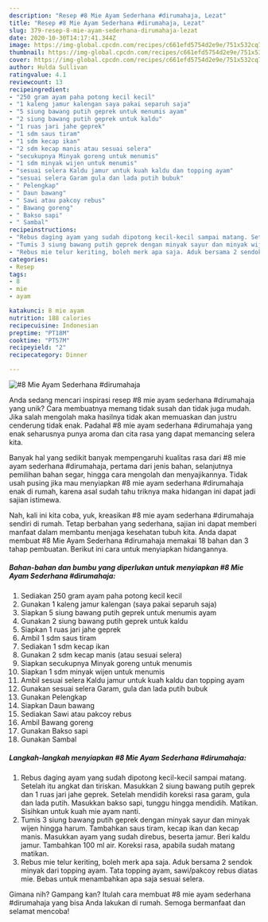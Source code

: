 ```yaml
---
description: "Resep #8 Mie Ayam Sederhana #dirumahaja, Lezat"
title: "Resep #8 Mie Ayam Sederhana #dirumahaja, Lezat"
slug: 379-resep-8-mie-ayam-sederhana-dirumahaja-lezat
date: 2020-10-30T14:17:41.344Z
image: https://img-global.cpcdn.com/recipes/c661efd5754d2e9e/751x532cq70/8-mie-ayam-sederhana-dirumahaja-foto-resep-utama.jpg
thumbnail: https://img-global.cpcdn.com/recipes/c661efd5754d2e9e/751x532cq70/8-mie-ayam-sederhana-dirumahaja-foto-resep-utama.jpg
cover: https://img-global.cpcdn.com/recipes/c661efd5754d2e9e/751x532cq70/8-mie-ayam-sederhana-dirumahaja-foto-resep-utama.jpg
author: Hulda Sullivan
ratingvalue: 4.1
reviewcount: 13
recipeingredient:
- "250 gram ayam paha potong kecil kecil"
- "1 kaleng jamur kalengan saya pakai separuh saja"
- "5 siung bawang putih geprek untuk menumis ayam"
- "2 siung bawang putih geprek untuk kaldu"
- "1 ruas jari jahe geprek"
- "1 sdm saus tiram"
- "1 sdm kecap ikan"
- "2 sdm kecap manis atau sesuai selera"
- "secukupnya Minyak goreng untuk menumis"
- "1 sdm minyak wijen untuk menumis"
- "sesuai selera Kaldu jamur untuk kuah kaldu dan topping ayam"
- "sesuai selera Garam gula dan lada putih bubuk"
- " Pelengkap"
- " Daun bawang"
- " Sawi atau pakcoy rebus"
- " Bawang goreng"
- " Bakso sapi"
- " Sambal"
recipeinstructions:
- "Rebus daging ayam yang sudah dipotong kecil-kecil sampai matang. Setelah itu angkat dan tiriskan. Masukkan 2 siung bawang putih geprek dan 1 ruas jari jahe geprek. Setelah mendidih koreksi rasa garam, gula dan lada putih. Masukkan bakso sapi, tunggu hingga mendidih. Matikan. Sisihkan untuk kuah mie ayam nanti."
- "Tumis 3 siung bawang putih geprek dengan minyak sayur dan minyak wijen hingga harum. Tambahkan saus tiram, kecap ikan dan kecap manis. Masukkan ayam yang sudah direbus, beserta jamur. Beri kaldu jamur. Tambahkan 100 ml air. Koreksi rasa, apabila sudah matang matikan."
- "Rebus mie telur keriting, boleh merk apa saja. Aduk bersama 2 sendok minyak dari topping ayam. Tata topping ayam, sawi/pakcoy rebus diatas mie. Bebas untuk menambahkan apa saja sesuai selera."
categories:
- Resep
tags:
- 8
- mie
- ayam

katakunci: 8 mie ayam 
nutrition: 188 calories
recipecuisine: Indonesian
preptime: "PT18M"
cooktime: "PT57M"
recipeyield: "2"
recipecategory: Dinner

---
```



![#8 Mie Ayam Sederhana #dirumahaja](https://img-global.cpcdn.com/recipes/c661efd5754d2e9e/751x532cq70/8-mie-ayam-sederhana-dirumahaja-foto-resep-utama.jpg)

Anda sedang mencari inspirasi resep #8 mie ayam sederhana #dirumahaja yang unik? Cara membuatnya memang tidak susah dan tidak juga mudah. Jika salah mengolah maka hasilnya tidak akan memuaskan dan justru cenderung tidak enak. Padahal #8 mie ayam sederhana #dirumahaja yang enak seharusnya punya aroma dan cita rasa yang dapat memancing selera kita.

Banyak hal yang sedikit banyak mempengaruhi kualitas rasa dari #8 mie ayam sederhana #dirumahaja, pertama dari jenis bahan, selanjutnya pemilihan bahan segar, hingga cara mengolah dan menyajikannya. Tidak usah pusing jika mau menyiapkan #8 mie ayam sederhana #dirumahaja enak di rumah, karena asal sudah tahu triknya maka hidangan ini dapat jadi sajian istimewa.




Nah, kali ini kita coba, yuk, kreasikan #8 mie ayam sederhana #dirumahaja sendiri di rumah. Tetap berbahan yang sederhana, sajian ini dapat memberi manfaat dalam membantu menjaga kesehatan tubuh kita. Anda dapat membuat #8 Mie Ayam Sederhana #dirumahaja memakai 18 bahan dan 3 tahap pembuatan. Berikut ini cara untuk menyiapkan hidangannya.

<!--inarticleads1-->

##### Bahan-bahan dan bumbu yang diperlukan untuk menyiapkan #8 Mie Ayam Sederhana #dirumahaja:

1. Sediakan 250 gram ayam paha potong kecil kecil
1. Gunakan 1 kaleng jamur kalengan (saya pakai separuh saja)
1. Siapkan 5 siung bawang putih geprek untuk menumis ayam
1. Gunakan 2 siung bawang putih geprek untuk kaldu
1. Siapkan 1 ruas jari jahe geprek
1. Ambil 1 sdm saus tiram
1. Sediakan 1 sdm kecap ikan
1. Gunakan 2 sdm kecap manis (atau sesuai selera)
1. Siapkan secukupnya Minyak goreng untuk menumis
1. Siapkan 1 sdm minyak wijen untuk menumis
1. Ambil sesuai selera Kaldu jamur untuk kuah kaldu dan topping ayam
1. Gunakan sesuai selera Garam, gula dan lada putih bubuk
1. Gunakan  Pelengkap
1. Siapkan  Daun bawang
1. Sediakan  Sawi atau pakcoy rebus
1. Ambil  Bawang goreng
1. Gunakan  Bakso sapi
1. Gunakan  Sambal




<!--inarticleads2-->

##### Langkah-langkah menyiapkan #8 Mie Ayam Sederhana #dirumahaja:

1. Rebus daging ayam yang sudah dipotong kecil-kecil sampai matang. Setelah itu angkat dan tiriskan. Masukkan 2 siung bawang putih geprek dan 1 ruas jari jahe geprek. Setelah mendidih koreksi rasa garam, gula dan lada putih. Masukkan bakso sapi, tunggu hingga mendidih. Matikan. Sisihkan untuk kuah mie ayam nanti.
1. Tumis 3 siung bawang putih geprek dengan minyak sayur dan minyak wijen hingga harum. Tambahkan saus tiram, kecap ikan dan kecap manis. Masukkan ayam yang sudah direbus, beserta jamur. Beri kaldu jamur. Tambahkan 100 ml air. Koreksi rasa, apabila sudah matang matikan.
1. Rebus mie telur keriting, boleh merk apa saja. Aduk bersama 2 sendok minyak dari topping ayam. Tata topping ayam, sawi/pakcoy rebus diatas mie. Bebas untuk menambahkan apa saja sesuai selera.




Gimana nih? Gampang kan? Itulah cara membuat #8 mie ayam sederhana #dirumahaja yang bisa Anda lakukan di rumah. Semoga bermanfaat dan selamat mencoba!
